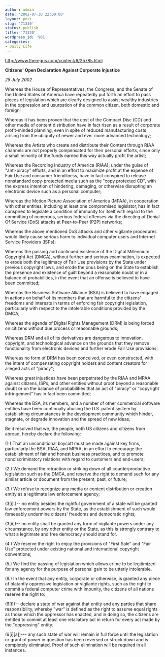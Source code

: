 ```yaml
---
author: admin
date: '2002-07-30 22:00:00'
layout: post
slug: '71330'
status: publish
title: '71330'
wordpress_id: '901'
categories:
- Daily Life
---
```

<a href="http://www.theregus.com/content/6/25785.html">http://www.theregus.com/content/6/25785.html</a>

<b>Citizens&apos; Open Declaration Against Corporate Injustice</b> 

<i>25 July 2002</i> 

Whereas the House of Representatives, the Congress, and the Senate of the United States of America have repeatedly put forth an effort to pass pieces of legislation which are clearly designed to assist wealthy industries in the oppression and usurpation of the common citizen, both domestic and foreign; 

Whereas it has been proven that the cost of the Compact Disc (CD) and other media of content distribution have in fact risen as a result of corporate profit-minded planning, even in spite of reduced manufacturing costs arising from the ubiquity of newer and ever more advanced technology; 

Whereas the Artists who create and distribute their Content through RIAA channels are not properly compensated for their personal efforts, since only a small minority of the funds earned this way actually profit the artist; 

Whereas the Recording Industry of America (RIAA), under the guise of "anti-piracy" efforts, and in an effort to maximize profit at the expense of Fair Use and consumer friendliness, have in fact conspired to release nonstandard copy-protected media such as the "copy protected CD", with the express intention of hindering, damaging, or otherwise disrupting an electronic device such as a personal computer; 

Whereas the Motion Picture Association of America (MPAA), in cooperation with other entities, including at least one compromised legislator, has in fact conspired to legislate a condition of immunity for itself with regard to the committing of numerous, serious federal offenses via the directing of Denial Of Service (DoS) attacks at Peer-to-Peer (P2P) networks; 

Whereas the above mentioned DoS attacks and other vigilante procedures would likely cause serious harm to individual computer users and Internet Service Providers (ISPs); 

Whereas the passing and continued existence of the Digital Millennium Copyright Act (DMCA), without further and serious examination, is expected to erode both the legitimacy of Fair Use provisions by the State under previous copyright laws, and erode the onus being on the State to establish the presence and existence of guilt beyond a reasonable doubt or in a balance of probabilities, in the event that an offense is believed to have been committed; 

Whereas the Business Software Alliance (BSA) is believed to have engaged in actions on behalf of its members that are harmful to the citizens&apos; freedoms and interests in terms of enforcing fair copyright legislation, particularly with respect to the intolerable conditions provided by the DMCA; 

Whereas the agenda of Digital Rights Management (DRM) is being forced on citizens without due process or reasonable grounds; 

Whereas DRM and all of its derivatives are dangerous to innovation, copyright, and technological advance on the grounds that they remove functionality from electronic devices and further erode Fair Use provisions; 

Whereas no form of DRM has been conceived, or even constructed, with the intent of compensating copyright holders and content creators for alleged acts of "piracy"; 

Whereas great injustices have been perpetrated by the RIAA and MPAA against citizens, ISPs, and other entities without proof beyond a reasonable doubt or on the balance of probabilities that an act of "piracy" or "copyright infringement" has in fact been committed; 

Whereas the BSA, its members, and a number of other commercial software entities have been continually abusing the U.S. patent system by establishing circumstances in the development community which hinder, stagnate, or degrade innovation and the spread of new ideas; 

Be it resolved that we, the people, both US citizens and citizens from abroad, hereby declare the following: 

(1.) That an unconditional boycott must be made against key firms, particularly the BSA, RIAA, and MPAA, in an effort to encourage the establishment of fair and honest business practices, and to promote nondiscriminatory relations with regard to customers and end-users; 

(2.) We demand the retraction or striking down of all counterproductive legislation such as the DMCA, and reserve the right to demand such for any similar article or document from the present, past, or future; 

(3.) We refuse to recognize any media or content distribution or creation entity as a legitimate law enforcement agency; 

(3[i].)-- no entity besides the rightful government of a state will be granted law enforcement powers by the State, as the establishment of such would forseeably undermine citizens&apos; freedoms and democratic rights; 

(3[ii])-- no entity shall be granted any form of vigilante powers under any circumstance, by any other entity or the State, as this is strongly contrary to what a legitimate and free democracy should stand for. 

(4.) We reserve the right to enjoy the provisions of "First Sale" and "Fair Use" protected under existing national and international copyright conventions; 

(5.) We find the passing of legislation which allows crime to be legitimized for any agency for the purpose of personal gain to be utterly intolerable. 

(6.) In the event that any entity, corporate or otherwise, is granted any piece of blatantly oppressive legislation or vigilante rights, such as the right to commit a federal computer crime with impunity, the citizens of all nations reserve the right to: 

(6[i])-- declare a state of war against that entity and any parties that share responsibility, whereby "war" is defined as the right to assume equal rights as those which the oppressor has enacted, and in doing so, the citizens are entitled to commit at least one retaliatory act in return for every act made by the "oppressing" entity; 

(6[i][a])--- any such state of war will remain in full force until the legislation or grant of power in question has been reversed or struck down and is completely eliminated. Proof of such elimination will be required in all instances.
